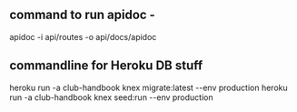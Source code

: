 ## command to run apidoc - 
apidoc -i api/routes -o api/docs/apidoc

## commandline for Heroku DB stuff
heroku run -a club-handbook knex migrate:latest --env production
heroku run -a club-handbook knex seed:run --env production
